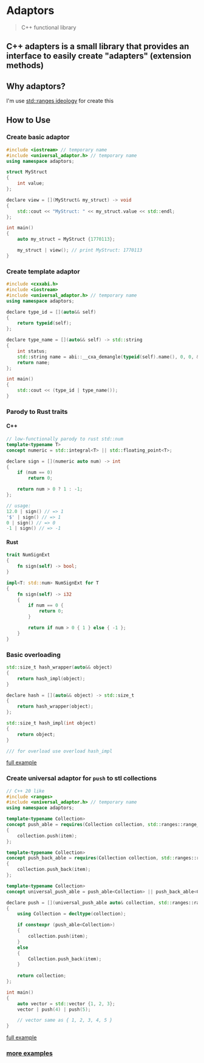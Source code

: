 Adaptors
====
> C++ functional library

C++ adapters is a small library that provides an interface to easily create "adapters" (extension methods)
----------



## Why adaptors?
I'm use 
[std::ranges ideology](https://coliru.stacked-crooked.com/view?id=bef2902cc70f0044)
for create this

How to Use
----------

### Create basic adaptor

```cpp
#include <iostream> // temporary name
#include <universal_adaptor.h> // temporary name
using namespace adaptors;

struct MyStruct
{
    int value;
};

declare view = [](MyStruct& my_struct) -> void
{
    std::cout << "MyStruct: " << my_struct.value << std::endl;
};

int main()
{
    auto my_struct = MyStruct {1770113};

    my_struct | view(); // print MyStruct: 1770113
}
```

### Create template adaptor

```cpp
#include <cxxabi.h>
#include <iostream>
#include <universal_adaptor.h> // temporary name
using namespace adaptors;

declare type_id = [](auto&& self)
{
    return typeid(self);
};

declare type_name = [](auto&& self) -> std::string
{
    int status;
    std::string name = abi::__cxa_demangle(typeid(self).name(), 0, 0, &status);
    return name;
};

int main()
{
    std::cout << (type_id | type_name());
}
```

### Parody to Rust traits

#### C++

```cpp
// low-functionally parody to rust std::num
template<typename T>
concept numeric = std::integral<T> || std::floating_point<T>;

declare sign = [](numeric auto num) -> int
{
    if (num == 0)
        return 0;

    return num > 0 ? 1 : -1;
};

// usage:
12.0 | sign() // => 1
'$' | sign() // => 1
0 | sign() // => 0
-1 | sign() // => -1
```

#### Rust

```rust
trait NumSignExt
{
    fn sign(self) -> bool;
}

impl<T: std::num> NumSignExt for T
{
    fn sign(self) -> i32
    {
        if num == 0 {
            return 0;
        }

        return if num > 0 { 1 } else { -1 };
    }
}
```

### Basic overloading

```cpp
std::size_t hash_wrapper(auto&& object)
{
    return hash_impl(object);
}

declare hash = [](auto&& object) -> std::size_t
{
    return hash_wrapper(object);
};

std::size_t hash_impl(int object)
{
    return object;
}

/// for overload use overload hash_impl
```

[full example](https://github.com/uselessgoddess/adaptors/blob/main/examples/adaptors/overloading/main.cpp)

### Create universal adaptor for `push` to stl collections

```cpp
// C++ 20 like
#include <ranges>
#include <universal_adaptor.h> // temporary name
using namespace adaptors;

template<typename Collection>
concept push_able = requires(Collection collection, std::ranges::range_value_t<Collection> item)
{
    collection.push(item);
};

template<typename Collection>
concept push_back_able = requires(Collection collection, std::ranges::range_value_t<Collection> item)
{
    collection.push_back(item);
};

template<typename Collection>
concept universal_push_able = push_able<Collection> || push_back_able<Collection>;

declare push = [](universal_push_able auto& collection, std::ranges::range_value_t<Collection> item) -> decltype(auto); /*return ref to collection*/
{
    using Collection = decltype(collection);

    if constexpr (push_able<Collection>)
    {
        collection.push(item);
    }
    else
    {
        Collection.push_back(item);
    }
    
    return collection;
};

int main()
{
    auto vector = std::vector {1, 2, 3};
    vector | push(4) | push(5);

    // vector same as { 1, 2, 3, 4, 5 }
}
```

[full example](https://github.com/uselessgoddess/adaptors/blob/main/examples/adaptors/traits/main.cpp)

### [more examples](https://github.com/uselessgoddess/adaptors/blob/main/examples/adaptors/)
